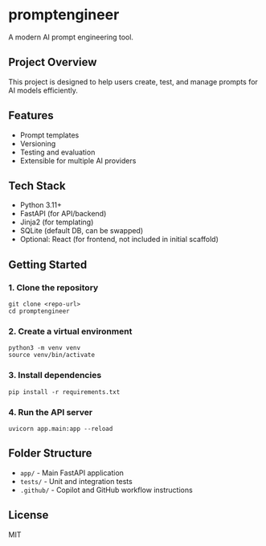 # promptengineer

A modern AI prompt engineering tool.

## Project Overview
This project is designed to help users create, test, and manage prompts for AI models efficiently.

## Features
- Prompt templates
- Versioning
- Testing and evaluation
- Extensible for multiple AI providers

## Tech Stack
- Python 3.11+
- FastAPI (for API/backend)
- Jinja2 (for templating)
- SQLite (default DB, can be swapped)
- Optional: React (for frontend, not included in initial scaffold)

## Getting Started

### 1. Clone the repository
```
git clone <repo-url>
cd promptengineer
```

### 2. Create a virtual environment
```
python3 -m venv venv
source venv/bin/activate
```

### 3. Install dependencies
```
pip install -r requirements.txt
```

### 4. Run the API server
```
uvicorn app.main:app --reload
```

## Folder Structure
- `app/` - Main FastAPI application
- `tests/` - Unit and integration tests
- `.github/` - Copilot and GitHub workflow instructions

## License
MIT
